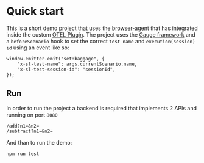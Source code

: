 # Quick start
This is a short demo project that uses the [browser-agent](https://github.com/Sealights/SL.OnPremise.Agent.JavaScript/tree/main/browser-agent) that has integrated inside the custom [OTEL Plugin](https://github.com/Sealights/SL.OnPremise.BrowserAgent.Otel.CustomPlugin).
The project uses the [Gauge framework](https://gauge.org/) and a `beforeScenario` hook to set the correct `test name` and `execution(session) id` using an event like so:
```
window.emitter.emit("set:baggage", {
    "x-sl-test-name": args.currentScenario.name,
    "x-sl-test-session-id": "sessionId",
});
```

## Run
In order to run the project a backend is required that implements 2 APIs and running on port `8080`
```
/add?n1=&n2=
/subtract?n1=&n2=
```
And than to run the demo:
```
npm run test
```